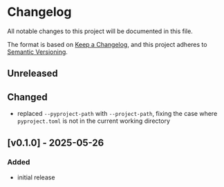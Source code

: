 # Changelog

All notable changes to this project will be documented in this file.

The format is based on [Keep a Changelog](https://keepachangelog.com/en/1.1.0/),
and this project adheres to [Semantic Versioning](https://semver.org/spec/v2.0.0.html).

## Unreleased

## Changed

- replaced `--pyproject-path` with `--project-path`, fixing the case where `pyproject.toml` is not in the current working directory

## [v0.1.0] - 2025-05-26

### Added

- initial release
